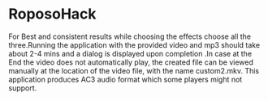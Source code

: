 # RoposoHack

For Best and consistent results while choosing the effects choose all the three.Running the application with the provided video and mp3 should take about 2-4 mins and a dialog is displayed upon completion .In case at the End the video does not automatically play, the created file can be viewed manually at the location of the video file, with the name custom2.mkv. This application produces AC3 audio format which some players might not support.
